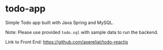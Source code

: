 # todo-app

Simple Todo app built with Java Spring and MySQL.

Note: Please use provided `todo.sql` with sample data to run the backend.

Link to Front End: https://github.com/axereliat/todo-reactjs
